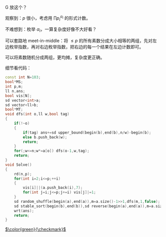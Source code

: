 G 放这个？

观察到：$p$ 很小，考虑用 $\prod p_i ^ {\alpha _ i}$ 的形式计数。

不难想到：枚举 $\alpha_i$，一算复杂度好像不大好看？

可以套路地 meet-in-middle：将 $\le p$ 的所有素数分成大小相等的两组，先对左边枚举指数，再对右边枚举指数，把右边的每一个结果在左边计数即可。

可以将素数随机分成两组，更均摊，复杂度更正确。

细节看代码：
```cpp
const int N=103;
bool*MS;
int p,m;
ll n,ans;
bool vis[N];
sd vector<int>a;
sd vector<ll>b;
bool*MT;
void dfs(int o,ll w,bool tag)
{
	if(!~o)
	{
		if(tag) ans+=sd upper_bound(begin(b),end(b),n/w)-begin(b);
		else b.push_back(w);
		return;
	}
	for(;w<=n;w*=a[o]) dfs(o-1,w,tag);
	return;
}
void Solve()
{
	rd(n,p);
	for(int i=2;i<=p;++i)
	{
		vis[i]||(a.push_back(i),7);
		for(int j=i;j<=p;j+=i) vis[j]|=1;
	}
	sd random_shuffle(begin(a),end(a)),m=a.size()-1>>1,dfs(m,1,false);
	sd stable_sort(begin(b),end(b)),sd reverse(begin(a),end(a)),m=a.size()-1-m-1,dfs(m,1,true);
	wrt(ans);
	return;
}
```

[$\color{green}{\checkmark}$](https://atcoder.jp/contests/abc300/submissions/42097882)